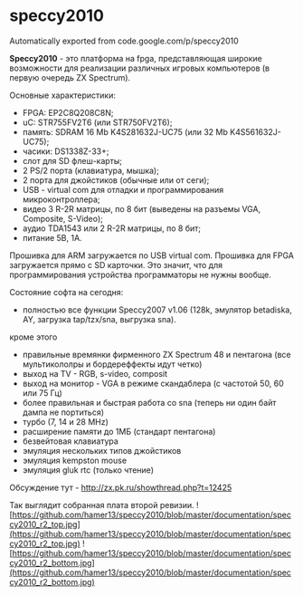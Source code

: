 # speccy2010
Automatically exported from code.google.com/p/speccy2010

**Speccy2010** - это платформа на fpga, представляющая широкие возможности для реализации различных игровых компьютеров (в первую очередь ZX Spectrum).

Основные характеристики:
  * FPGA: EP2C8Q208C8N;
  * uC: STR755FV2T6 (или STR750FV2T6);
  * память: SDRAM 16 Mb K4S281632J-UC75 (или 32 Mb K4S561632J-UC75);
  * часики: DS1338Z-33+;
  * слот для SD флеш-карты;
  * 2 PS/2 порта (клавиатура, мышка);
  * 2 порта для джойстиков (обычные или от сеги);
  * USB - virtual com для отладки и программирования микроконтроллера;
  * видео 3 R-2R матрицы, по 8 бит (выведены на разъемы VGA, Composite, S-Video);
  * аудио TDA1543 или 2 R-2R матрицы, по 8 бит;
  * питание 5В, 1А.

Прошивка для ARM загружается по USB virtual com. Прошивка для FPGA загружается прямо с SD карточки. Это значит, что для программирования устройства программаторы не нужны вообще.

Состояние софта на сегодня:
  * полностью все функции Speccy2007 v1.06 (128k, эмулятор betadiskа, AY, загрузка tap/tzx/sna, выгрузка sna).

кроме этого
  * правильные времянки фирменного ZX Spectrum 48 и пентагона (все мультикололры и бордереффекты идут четко)
  * выход на TV - RGB, s-video, composit
  * выход на монитор - VGA в режиме скандаблера (с частотой 50, 60 или 75 Гц)
  * более правильная и быстрая работа со sna (теперь ни один байт дампа не портиться)
  * турбо (7, 14 и 28 MHz)
  * расширение памяти до 1МБ (стандарт пентагона)
  * безвейтовая клавиатура
  * эмуляция нескольких типов джойстиков
  * эмуляция kempston mouse
  * эмуляция gluk rtc (только чтение)

Обсуждение тут - http://zx.pk.ru/showthread.php?t=12425

Так выглядит собранная плата второй ревизии.
![https://github.com/hamer13/speccy2010/blob/master/documentation/speccy2010_r2_top.jpg](https://github.com/hamer13/speccy2010/blob/master/documentation/speccy2010_r2_top.jpg)
![https://github.com/hamer13/speccy2010/blob/master/documentation/speccy2010_r2_bottom.jpg](https://github.com/hamer13/speccy2010/blob/master/documentation/speccy2010_r2_bottom.jpg)
